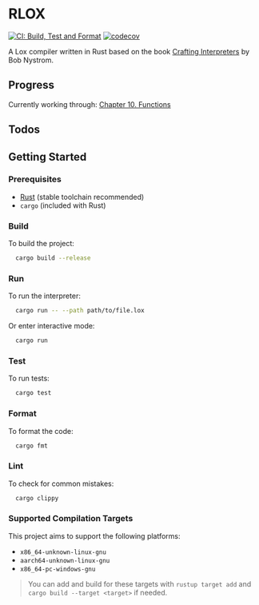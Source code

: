 # RLOX
[![CI: Build, Test and Format](https://github.com/ID-UNCLEAR/rlox/actions/workflows/ci.yml/badge.svg)](https://github.com/ID-UNCLEAR/rlox/actions/workflows/ci.yml)
[![codecov](https://codecov.io/gh/ID-UNCLEAR/rlox/graph/badge.svg?token=EBKZOOVXKZ)](https://codecov.io/gh/ID-UNCLEAR/rlox)

A Lox compiler written in Rust based on the book [Crafting Interpreters](https://craftinginterpreters.com) by Bob Nystrom.

## Progress
Currently working through: [Chapter 10. Functions](https://craftinginterpreters.com/functions.html#function-objects)

## Todos

## Getting Started

### Prerequisites
- [Rust](https://www.rust-lang.org/tools/install) (stable toolchain recommended)
- `cargo` (included with Rust)

### Build
To build the project:

```bash
  cargo build --release
```

### Run
To run the interpreter:

```bash
  cargo run -- --path path/to/file.lox
```

Or enter interactive mode:

```bash
  cargo run
```

### Test
To run tests:

```bash
  cargo test
```

### Format
To format the code:

```bash
  cargo fmt
```

### Lint
To check for common mistakes:

```bash
  cargo clippy
```

### Supported Compilation Targets

This project aims to support the following platforms:

- `x86_64-unknown-linux-gnu`
- `aarch64-unknown-linux-gnu`
- `x86_64-pc-windows-gnu`

> You can add and build for these targets with `rustup target add` and `cargo build --target <target>` if needed.
